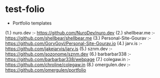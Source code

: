 # test-folio

- Portfolio templates

(1.) nuro.dev :- https://github.com/NuroDev/nuro.dev
(2.) shellbear.me :- https://github.com/shellbear/shellbear.me
(3.) Personal-Site-Gourav :- https://github.com/GorvGoyl/Personal-Site-Gourav.io
(4.) jarv.is :- https://github.com/jakejarvis/jarv.is
(5.) sznm.dev :- https://github.com/sozonome/sznm.dev
(6.) barbarbar338 :- https://github.com/barbarbar338/webpage
(7.) colegaw.in :- https://github.com/chroline/colegaw.in
(8.) omergulen.dev :- https://github.com/omergulen/portfolio
